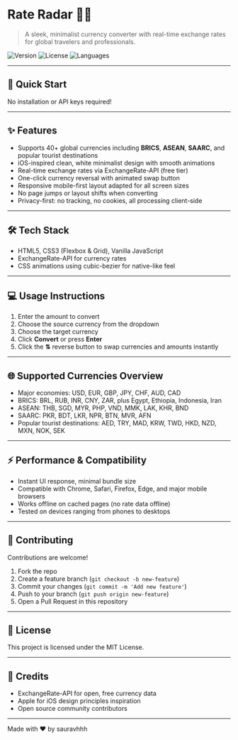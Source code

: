 # Rate Radar 📡💱

> A sleek, minimalist currency converter with real-time exchange rates for global travelers and professionals.

![Version](https://img.shields.io/badge/version-1.0.0-blue.svg?style=flat-square)
![License](https://img.shields.io/badge/license-MIT-green.svg?style=flat-square)
![Languages](https://img.shields.io/badge/languages-HTML%20%7C%20CSS%20%7C%20JS-orange.svg?style=flat-square)

---

## 🚀 Quick Start


No installation or API keys required!

---

## ✨ Features

- Supports 40+ global currencies including **BRICS**, **ASEAN**, **SAARC**, and popular tourist destinations
- iOS-inspired clean, white minimalist design with smooth animations
- Real-time exchange rates via ExchangeRate-API (free tier)
- One-click currency reversal with animated swap button
- Responsive mobile-first layout adapted for all screen sizes
- No page jumps or layout shifts when converting
- Privacy-first: no tracking, no cookies, all processing client-side

---

## 🛠 Tech Stack

- HTML5, CSS3 (Flexbox & Grid), Vanilla JavaScript
- ExchangeRate-API for currency rates
- CSS animations using cubic-bezier for native-like feel

---

## 💻 Usage Instructions

1. Enter the amount to convert
2. Choose the source currency from the dropdown
3. Choose the target currency
4. Click **Convert** or press **Enter**
5. Click the **⇅** reverse button to swap currencies and amounts instantly

---

## 🌐 Supported Currencies Overview

- Major economies: USD, EUR, GBP, JPY, CHF, AUD, CAD
- BRICS: BRL, RUB, INR, CNY, ZAR, plus Egypt, Ethiopia, Indonesia, Iran
- ASEAN: THB, SGD, MYR, PHP, VND, MMK, LAK, KHR, BND
- SAARC: PKR, BDT, LKR, NPR, BTN, MVR, AFN
- Popular tourist destinations: AED, TRY, MAD, KRW, TWD, HKD, NZD, MXN, NOK, SEK

---

## ⚡ Performance & Compatibility

- Instant UI response, minimal bundle size
- Compatible with Chrome, Safari, Firefox, Edge, and major mobile browsers
- Works offline on cached pages (no rate data offline)
- Tested on devices ranging from phones to desktops

---

## 🤝 Contributing

Contributions are welcome!

1. Fork the repo
2. Create a feature branch (`git checkout -b new-feature`)
3. Commit your changes (`git commit -m 'Add new feature'`)
4. Push to your branch (`git push origin new-feature`)
5. Open a Pull Request in this repository

---

## 📄 License

This project is licensed under the MIT License.

---

## 🙏 Credits

- ExchangeRate-API for open, free currency data
- Apple for iOS design principles inspiration
- Open source community contributors

---

Made with ❤️ by sauravhhh
